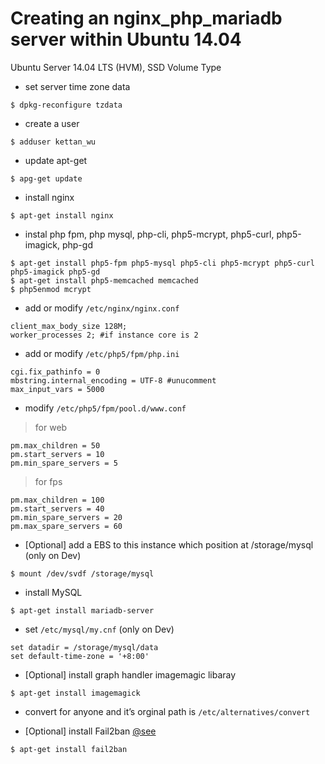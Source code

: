 # Creating an nginx_php_mariadb server within Ubuntu 14.04


Ubuntu Server 14.04 LTS (HVM), SSD Volume Type




* set server time zone data

```shell
$ dpkg-reconfigure tzdata
```

* create a user

```shell
$ adduser kettan_wu
```

* update apt-get

```shell
$ apg-get update
```

* install nginx

```shell
$ apt-get install nginx
```

* instal php fpm, php mysql, php-cli, php5-mcrypt, php5-curl, php5-imagick, php-gd

```shell
$ apt-get install php5-fpm php5-mysql php5-cli php5-mcrypt php5-curl php5-imagick php5-gd
$ apt-get install php5-memcached memcached
$ php5enmod mcrypt
```

* add or modify  `/etc/nginx/nginx.conf`

```
client_max_body_size 128M;
worker_processes 2; #if instance core is 2
```

* add or modify `/etc/php5/fpm/php.ini`

```
cgi.fix_pathinfo = 0
mbstring.internal_encoding = UTF-8 #unucomment
max_input_vars = 5000
```

* modify `/etc/php5/fpm/pool.d/www.conf`

> for web

```
pm.max_children = 50
pm.start_servers = 10
pm.min_spare_servers = 5
```

> for fps

```
pm.max_children = 100
pm.start_servers = 40
pm.min_spare_servers = 20
pm.max_spare_servers = 60
```

* [Optional] add a EBS to this instance which position at /storage/mysql (only on Dev)

```shell
$ mount /dev/svdf /storage/mysql
```

* install MySQL

```shell
$ apt-get install mariadb-server
```

* set `/etc/mysql/my.cnf` (only on Dev)

```
set datadir = /storage/mysql/data
set default-time-zone = '+8:00'
```

* [Optional] install graph handler imagemagic libaray

```shell
$ apt-get install imagemagick
```


* convert for anyone and it’s orginal path is `/etc/alternatives/convert`


* [Optional] install Fail2ban [@see](https://www.digitalocean.com/community/tutorials/how-to-install-and-use-fail2ban-on-ubuntu-14-04)

```shell
$ apt-get install fail2ban
```

